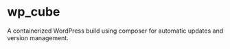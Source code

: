 # wp_cube
A containerized WordPress build using composer for automatic updates and version management.

